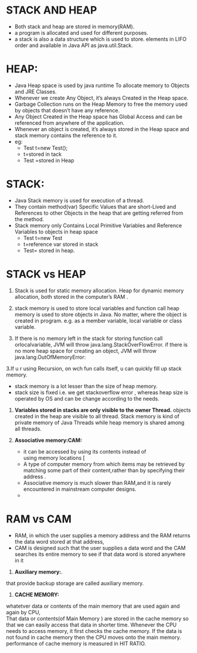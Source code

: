 # STACK AND HEAP

* Both stack and heap are stored in memory(RAM).
* a program is allocated and used for different purposes.
* a stack is also a data structure which is used to store. elements in LIFO order and available in Java API as java.util.Stack.

# HEAP:

* Java Heap space is used by java runtime To allocate memory to Objects and JRE Classes.
* Whenever we create Any Object, it’s always Created in the Heap space.
* Garbage Collection runs on the Heap Memory to free the memory used by objects that doesn’t have any reference.
* Any Object Created in the Heap space has Global Access and can be referenced from anywhere of the application.
* Whenever an object is created, it’s always stored in the Heap space and stack memory contains the reference to it.
* eg:
  - Test t=new Test();
  - t=stored in tack
  - Test =stored in Heap

# STACK:

* Java Stack memory is used for execution of a thread.
* They contain method(var) Specific Values that are short-Lived and References to other Objects in the heap that are getting referred from the method.
* Stack memory only Contains Local Primitive Variables and Reference Variables to objects in heap space
   - Test t=new Test
   - t=reference var stored in stack
   - Test= stored in heap.

# STACK vs HEAP

1. Stack is used for static memory allocation.
   Heap for dynamic memory allocation, both stored in the computer’s RAM .

2. stack memory is used to store local variables and function call
   heap memory is used to store objects in Java.
   No matter, where the object is created in program.
   e.g. as a member variable, local variable or class variable.

3. If there is no memory left in the stack for storing function call orlocalvariable,
   JVM will throw java.lang.StackOverFlowError.
   if there is no more heap space for creating an object, JVM will throw java.lang.OutOfMemoryError:

3.If u r using Recursion, on wch fun calls itself, u can quickly fill up stack memory.

   * stack memory is a lot lesser than the size of  heap memory.
   * stack size is fixed i.e. we get stackoverflow error , whereas heap size is operated by OS and can be change according to the needs.

1. **Variables stored in stacks are only visible to the owner Thread.**
   objects created in the heap are visible to all thread.
   Stack memory is kind of private memory of Java Threads while heap memory is shared among all threads.

1. **Associative memory:CAM:**

   - it can be accessed by using its contents instead of using memory locations [
   - A type of computer memory from which items may be retrieved by matching some part of their content,rather than by specifying their address .
   - Associative memory is much slower than RAM,and it is rarely encountered in mainstream computer designs.
   - 
# RAM vs CAM
* RAM, in which the user supplies a memory address and the RAM returns the data word stored at that address,
* CAM is designed such that the user supplies a data word and the CAM searches its entire memory to see if that data word is stored anywhere in it

1. **Auxiliary memory:**.

that provide backup storage are called auxiliary memory.

1. **CACHE MEMORY:**

whatetver data or contents of the main memory that are used again and again by CPU,  
That data or contents(of Main Memory ) are stored in the cache memory so that we can easily access that data in shorter time.
Whenever the CPU needs to access memory, it first checks the cache memory. If the data is not found in cache memory then the CPU moves onto the main memory.
performance of cache memory is measured in HIT RATIO.
